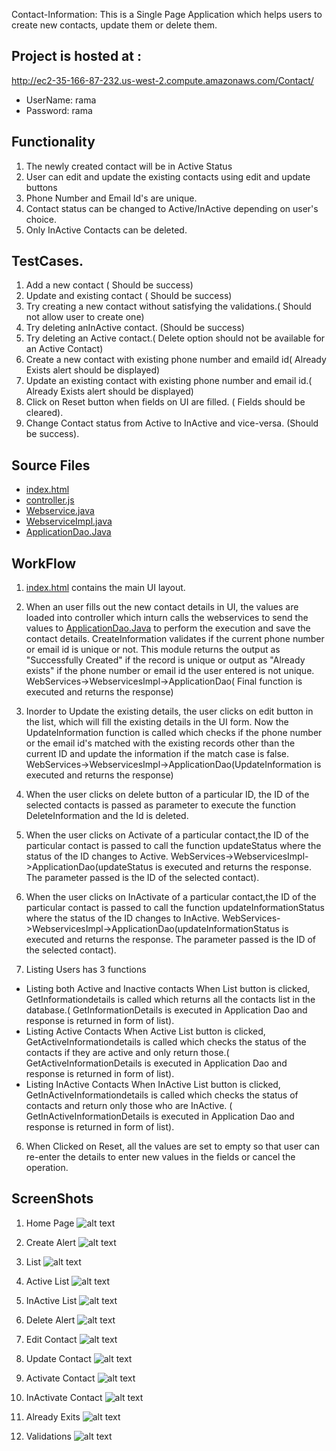 Contact-Information:  This is a Single Page Application which helps users to create new contacts, update them or delete them.


##  Project is hosted at : 
 http://ec2-35-166-87-232.us-west-2.compute.amazonaws.com/Contact/
  * UserName: rama
  * Password: rama

## Functionality

1. The newly created contact will be in Active Status
2. User can edit and update the existing contacts using edit and update buttons
3. Phone Number and Email Id's are unique.
4. Contact status can be changed to Active/InActive depending on user's choice.
5. Only InActive Contacts can be deleted.

## TestCases.

1. Add a new contact ( Should be success)
2. Update and existing contact ( Should be success)
3. Try creating a new contact without satisfying the validations.( Should not allow user to create one)
4. Try deleting anInActive contact. (Should be success)
5. Try deleting an Active contact.( Delete option should not be available for an Active Contact)
6. Create a new contact with existing phone number and emaild id( Already Exists alert should be displayed)
7. Update an existing contact with existing phone number and email id.( Already Exists alert should be displayed)
8. Click on Reset button when fields on UI are filled. ( Fields should be cleared).
9. Change Contact status from Active to InActive and vice-versa. (Should be success).

## Source Files

 * [index.html](WebContentindex.html)
 * [controller.js](WebContentangularcontroller.js)
 * [Webservice.java](srccomeasetrackserviceWebservice.java)
 * [WebserviceImpl.java](srccomeasetrackserviceWebserviceImpl.java)
 * [ApplicationDao.Java](srccomeasetrackdaoApplicationDao.java)

## WorkFlow

1. [index.html](WebContentindex.html) contains the main UI layout.

2. When an user fills out the new contact details in UI, the values are loaded into controller which inturn calls the webservices to send the values to [ApplicationDao.Java](srccomeasetrackdaoApplicationDao.java) to perform the execution and save the contact details. CreateInformation validates if the current phone number or email id is unique or not. This module returns the output as "Successfully Created" if the record is unique or output as "Already exists" if the phone number or email id the user entered is not unique.
WebServices->WebservicesImpl->ApplicationDao( Final function is executed and returns the response)
 
3. Inorder to Update the existing details, the user clicks on edit button in the list, which will fill the existing details in the UI form. Now the UpdateInformation function is called which checks if the phone number or the email id's matched with the existing records other than the current ID and update the information if the match case is false. 
WebServices->WebservicesImpl->ApplicationDao(UpdateInformation is executed and returns the response)

4. When the user clicks on delete button of a particular ID, the ID of the selected contacts is passed as parameter to execute the function DeleteInformation and the Id is deleted.

5. When the user clicks on Activate of a particular contact,the ID of the particular contact is passed to call the function updateStatus where the status of the ID changes to Active. 
WebServices->WebservicesImpl->ApplicationDao(updateStatus is executed and returns the response. The parameter passed is the ID of the selected contact).

6. When the user clicks on InActivate of a particular contact,the ID of the particular contact is passed to call the function updateInformationStatus where the status of the ID changes to InActive. 
WebServices->WebservicesImpl->ApplicationDao(updateInformationStatus is executed and returns the response. The parameter passed is the ID of the selected contact).

5. Listing Users has 3 functions

 * Listing both Active and Inactive contacts  When List button is clicked, GetInformationdetails is called which returns all the contacts list in the database.( GetInformationDetails is executed in Application Dao and response is returned in form of list).
 * Listing Active Contacts When Active List button is clicked, GetActiveInformationdetails is called which checks the status of the contacts if they are active and only return those.( GetActiveInformationDetails is executed in Application Dao and response is returned in form of list).
 * Listing InActive Contacts When InActive List button is clicked, GetInActiveInformationdetails is called which checks the status of contacts and return only those who are InActive. ( GetInActiveInformationDetails is executed in Application Dao and response is returned in form of list).


6. When Clicked on Reset, all the values are set to empty so that user can re-enter the details to enter new values in the fields or cancel the operation.

## ScreenShots

1. Home Page
![alt text](ScreenShots/LandingPage.PNG "main landing page")

2.  Create Alert
![alt text](ScreenShots/Create.PNG "Create Contact Alert")

3. List
![alt text](ScreenShots/List.PNG "All Contacts List")

4. Active List
![alt text](ScreenShots/ActiveList.PNG "Active Contacts List")

5. InActive List
![alt text](ScreenShots/InActiveList.PNG "InActice Contacts List")

6.  Delete Alert
![alt text](ScreenShots/ContactDeleted.PNG "Delete Record Alert ")

7. Edit Contact
![alt text](ScreenShots/Edit.PNG "Edit Contact")

8. Update Contact
![alt text](ScreenShots/Update.PNG "Update Alert")

9. Activate Contact
![alt text](ScreenShots/ContactActivated.PNG "Validations for form")

10. InActivate Contact
![alt text](ScreenShots/ContactInActivated.PNG "Validations for form")

11. Already Exits
![alt text](ScreenShots/AlreadyExists.PNG "Validations for form")

12. Validations
![alt text](ScreenShots/Validations.PNG "Validations for form")
